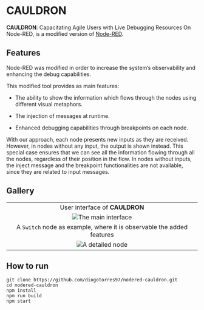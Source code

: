 # CAULDRON

**CAULDRON**: Capacitating Agile Users with Live Debugging Resources On Node-RED, is a modified version of [Node-RED](https://nodered.org/).


## Features

Node-RED was modified in order to increase the system’s observability and enhancing the debug capabilities.

This modified tool provides as main features:
- The ability to show the information which flows through the nodes using different visual metaphors.

- The injection of messages at runtime.

- Enhanced debugging capabilities through breakpoints on each node.


With our approach, each node presents new inputs as they are received. However, in nodes without any input, the output is shown instead. This special case ensures that we can see all the information flowing through all the nodes, regardless of their position in the flow. In nodes without inputs, the inject message and the breakpoint functionalities are not available, since they are related to input messages.

## Gallery

| |
|:-:|
| User interface of **CAULDRON** |
| ![The main interface](./images/cauldron.png)|
| A `Switch` node as example, where it is observable the added features|
|![A detailed node](./images/cauldron-node.png)|

## How to run

```
git clone https://github.com/diogotorres97/nodered-cauldron.git
cd nodered-cauldron
npm install
npm run build
npm start
```